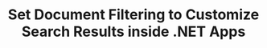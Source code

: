 ---
############################# Static ############################
layout: "auto-gen-gist"
draft: false
path: "search/net/filters/dotx"
otherformats: PDF DOC DOT DOCX DOCM DOTM TXT ODT OTT RTF XLS XLT XLSX XLSM XLSB XLTX XLTM XLA XLAM ODS OTS CSV TSV XML PPT PPS POT PPTX PPTM POTX POTM PPSX PPSM ODP PST OST EML EMLX MSG ONE ZIP XHTML MHTML MD CHM EPUB  FB2 

############################# Head ############################
head_title: "Customize Search Results by Setting Document Filtering in .NET Apps"
head_description: "GroupDocs.Search .NET API allows software developers to search out DOTX Documents documents and customize the search results by applying document Filtering in .NET Apps."

############################# Header ############################
title: "Set Document Filtering to Customize Search Results inside .NET Apps"
description: "GroupDocs.Search .NET API help software professions to add documents searching capabilities  & customize search result by applying document Filtering inside their .NET Apps."

######################### Download Button #######################
button:
    enable: true

############################# About ############################
about:
    enable: true
    title: "How to Apply Document Filtering in Search Result via .NET?"
    content: |
       Filtering is a very useful technique that empowers users to inspect and process functionality. Document filtering offers users an easy way to navigate their results and find what they’re looking for. It also gives users that power to limit their search to a certain section or a particular document type. GroupDocs.Search for .NET is feature rich high performance document searching API that empowers software developer to build applications that can achieve text search and indexing. It supports some of the most popular documents formats such as PDF, HTML, Outlook email, Microsoft Office Word, Excel worksheets, PowerPoint presentations, Outlook MSG, PST and many more. The API fully supports setting document fileting for search results. You can use several kinds of filers to customize your search results such as File path filters, file extension filter, attribute filter and many more. It is also possible to combine search document filters by using Boolean operator AND, OR & NOT etc.

############################# content ############################
steps:
    enable: true
    block:
    - title_left: "Set Document Filter in Searching DOTX Documents via .NET"
      content_left: |
       GroupDocs.Search .NET API helps software developers to add searching capabilities inside their .NET application. The following .NET code example demonstrates how to apply document filter in searching various kind of documents with just a couple of lines of code.

      title_right: "Apply Document Filter in Searching DOTX Documents"
      content_right: |
       * First you need to Specify the path to the index folder & document folder.
       * Creating an index in the specified folder by calling instance of [Index](https://apireference.groupdocs.com/search/net/groupdocs.search/index/constructors/2) class
       * Indexing documents from the specified folder by calling [Search](https://apireference.groupdocs.com/search/net/groupdocs.search/index/methods/search) method 
       * Creating a search options object [SearchOptions](https://apireference.groupdocs.com/search/net/groupdocs.search.options/searchoptions) 
       * Set document filter by calling [SearchDocumentFilter](https://apireference.groupdocs.com/search/net/groupdocs.search.options/searchoptions/properties/searchdocumentfilter)
       * Start searching and display search results
        
      gisthash: "77cafabe4e9c9256217b4326e26a59d0"
      gistfile: "set_document_filter_in_search_dotnet.cs"

    - title_left: "How to Combine Search Document Filters via .NET"
      content_left: |
        GroupDocs.Search for .NET allows software programmers to combine search document filters while searching  to control which of the documents found should be returned as a result of the search inside C# .NET application. The following .NET code examples shows how to combine search document filters using Boolean operators AND, OR, NOT etc. inside C# applications. 

      title_right: "Combine Search Document Filters in Searching DOTX Files"
      content_right: |
       * First you need to Specify the path to the index folder & document folder.
       * Creating an AND composite filter that returns all FB2 and EPUB documents that have the word 'Einstein' in their full paths
       * Create filter1 by calling [SearchDocumentFilter](https://apireference.groupdocs.com/search/net/groupdocs.search.options/searchoptions/properties/searchdocumentfilter)
       * Create filter2 by calling [SearchDocumentFilter](https://apireference.groupdocs.com/search/net/groupdocs.search.options/searchoptions/properties/searchdocumentfilter)
       * Combine filters by calling [andFilter](https://apireference.groupdocs.com/search/net/groupdocs.search.options/searchdocumentfilter/methods/createand) method
       * Creating an OR composite filter that returns all DOC, DOCX, PDF and all documents that have the word Einstein in their full paths
       * Create filter3 by calling [SearchDocumentFilter](https://apireference.groupdocs.com/search/net/groupdocs.search.options/searchoptions/properties/searchdocumentfilter)
       * Create filter4 by calling [SearchDocumentFilter](https://apireference.groupdocs.com/search/net/groupdocs.search.options/searchoptions/properties/searchdocumentfilter)
       * Combine filters by calling [orFilter](https://apireference.groupdocs.com/search/net/groupdocs.search.options/searchdocumentfilter/methods/createor) method
       * Creating a filter that returns all found documents except of TXT documents
       * Create filter4 by calling [SearchDocumentFilter](https://apireference.groupdocs.com/search/net/groupdocs.search.options/searchoptions/properties/searchdocumentfilter)
       * Appy Not filter by calling [notFilter](https://apireference.groupdocs.com/search/net/groupdocs.search.options/searchdocumentfilter/methods/createnot) method

      gisthash: "db4efe513cbd34925231be10a992f23c"
      gistfile: "combine_document_filter_in_search_dotnet.cs"
      
    - title_left: "System Requirements"
      content_left: |
        GroupDocs.Search for .NET is supported on all major platforms and operating systems. For complete system requirements guide, please visit [system requirements](https://docs.groupdocs.com/search/net/system-requirements/) before executing the code below, please make sure that you have the following prerequisites installed on your system:
         * Operating Systems: Microsoft Windows, Linux, MacOS
         * Development Environment: Visual Studio, Xamarin, MonoDevelop etc
         * Frameworks: .NET Framework, .NET Standard, .NET Core, Mono
         * Get the latest version of GroupDocs.Search for .NET APIs from [NuGet](https://www.nuget.org/packages/GroupDocs.search/)
        
      title_right: "Why Use GroupDocs.Search"
      content_right: |
        * Search Index creation in memory as well as on disk.
        * Ability of indexing from a file, stream or structure.
        * Password protected documents indexing support.
        * Support for merging of several indexes.
        * Filter Document during search indexing.
        * Spell check support during the search.
        * Blended characters are fully supported
        * Combining different types of search into one search query.
        * Simple word  and regular expression searches support
        * Fully support alias replacement in search queries.

demos:
    enable: true
        

about_formats:
    enable: true


more_formats:
    enable: true


back_to_top:
    enable: true
---